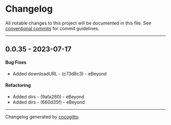 # Changelog
All notable changes to this project will be documented in this file. See [conventional commits](https://www.conventionalcommits.org/) for commit guidelines.

- - -
## 0.0.35 - 2023-07-17
#### Bug Fixes
- Added downloadURL - (c73d8c3) - eBeyond
#### Refactoring
- Added dirs - (9afa280) - eBeyond
- Added dirs - (660d35f) - eBeyond

- - -

Changelog generated by [cocogitto](https://github.com/cocogitto/cocogitto).